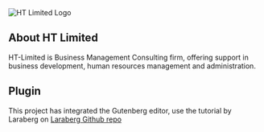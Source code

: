 <img alt="HT Limited Logo" src="https://ht-limitedng.net/img/logo.png">

## About HT Limited

HT-Limited is Business Management Consulting firm, offering support in business development, human resources management and administration.

## Plugin

This project has integrated the Gutenberg editor, use the tutorial by Laraberg on [Laraberg Github repo](https://github.com/VanOns/laraberg/)
